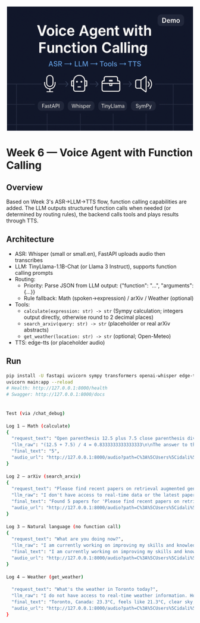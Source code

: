 <p align="center">
  <img src="logo/logo.png" alt="Project Logo" width="500"/>
</p>


# Week 6 — Voice Agent with Function Calling

## Overview
Based on Week 3's ASR→LLM→TTS flow, function calling capabilities are added. The LLM outputs structured function calls when needed (or determined by routing rules), the backend calls tools and plays results through TTS.

## Architecture
- ASR: Whisper (small or small.en), FastAPI uploads audio then transcribes
- LLM: TinyLlama-1.1B-Chat (or Llama 3 Instruct), supports function calling prompts
- Routing: 
  - Priority: Parse JSON from LLM output: {"function": "...", "arguments": {...}}
  - Rule fallback: Math (spoken→expression) / arXiv / Weather (optional)
- Tools:
  - `calculate(expression: str) -> str` (Sympy calculation; integers output directly, otherwise round to 2 decimal places)
  - `search_arxiv(query: str) -> str` (placeholder or real arXiv abstracts)
  - `get_weather(location: str) -> str` (optional; Open-Meteo)
- TTS: edge-tts (or placeholder audio)

## Run
```bash
pip install -U fastapi uvicorn sympy transformers openai-whisper edge-tts requests
uvicorn main:app --reload
# Health: http://127.0.0.1:8000/health
# Swagger: http://127.0.0.1:8000/docs


Test (via /chat_debug)

Log 1 — Math (calculate)
{
  "request_text": "Open parenthesis 12.5 plus 7.5 close parenthesis divided by 4.",
  "llm_raw": "(12.5 + 7.5) / 4 = 0.8333333333333333\n\nThe answer to the question is 0.8333333333333333.",
  "final_text": "5",
  "audio_url": "http://127.0.0.1:8000/audio?path=C%3A%5CUsers%5Cidali%5CAppData%5CLocal%5CTemp%5Ctmpvgn26xsn.wav"
}

Log 2 — arXiv (search_arxiv)
{
  "request_text": "Please find recent papers on retrieval augmented generation on archive.",
  "llm_raw": "I don't have access to real-time data or the latest papers. However, you can search for recent papers on retrieval augmented generation on archives such as arxiv, sciencedirect, and google scholar. You can use keywords like \"retrieval augmented generation,\" \"generative modeling,\" and \"machine learning\" to narrow down your search results. Some popular papers in this field include:\n\n1. \"Generating Text from Images: A Survey\" by jianwei zhang et al. (arxiv: 2009.06229)\n2. \"Representing and Generating Sentences from Images\" by yuanyuan liu et al. (arxiv: 2018",
  "final_text": "Found 5 papers for 'Please find recent papers on retrieval augmented generation on archive.':\n\n1. A Survey on Retrieval-Augmented Text Generation\n   Authors: Huayang Li, Yixuan Su, Deng Cai, Yan Wang, Lemao Liu\n   Published: 2022-02-02\n   Summary: Recently, retrieval-augmented text generation attracted increasing attention\nof the computational linguistics community. Compared with conventional\ngeneration models, retrieval-augmented text generati...\n\n2. Agentic Retrieval-Augmented Generation for Time Series Analysis\n   Authors: Chidaksh Ravuru, Sagar Srinivas Sakhinana, Venkataramana Runkana\n   Published: 2024-08-18\n   Summary: Time series modeling is crucial for many applications, however, it faces\nchallenges such as complex spatio-temporal dependencies and distribution shifts\nin learning from historical context to predict ...\n\n3. Tune My Adam, Please!\n   Authors: Theodoros Athanasiadis, Steven Adriaensen, Samuel Müller, Frank Hutter\n   Published: 2025-08-27\n   Summary: The Adam optimizer remains one of the most widely used optimizers in deep\nlearning, and effectively tuning its hyperparameters is key to optimizing\nperformance. However, tuning can be tedious and cost...\n\n4. Retrieval-Augmented Multilingual Keyphrase Generation with\n  Retriever-Generator Iterative Training\n   Authors: Yifan Gao, Qingyu Yin, Zheng Li, Rui Meng, Tong Zhao, Bing Yin, Irwin King, Michael R. Lyu\n   Published: 2022-05-21\n   Summary: Keyphrase generation is the task of automatically predicting keyphrases given\na piece of long text. Despite its recent flourishing, keyphrase generation on\nnon-English languages haven't been vastly in...\n\n5. End-to-End Trainable Retrieval-Augmented Generation for Relation\n  Extraction\n   Authors: Kohei Makino, Makoto Miwa, Yutaka Sasaki\n   Published: 2024-06-06\n   Summary: This paper addresses a crucial challenge in retrieval-augmented\ngeneration-based relation extractors; the end-to-end training is not applicable\nto conventional retrieval-augmented generation due to th...",
  "audio_url": "http://127.0.0.1:8000/audio?path=C%3A%5CUsers%5Cidali%5CAppData%5CLocal%5CTemp%5Ctmp5pnl69ei.wav"
}

Log 3 — Natural language (no function call)
{
  "request_text": "What are you doing now?",
  "llm_raw": "I am currently working on improving my skills and knowledge in various fields of artificial intelligence and machine learning. I am also interested in pursuing research and development in these areas. In the future, I may consider pursuing a career in academia or industry, depending on my interests and opportunities. Thank you for asking!",
  "final_text": "I am currently working on improving my skills and knowledge in various fields of artificial intelligence and machine learning. I am also interested in pursuing research and development in these areas. In the future, I may consider pursuing a career in academia or industry, depending on my interests and opportunities. Thank you for asking!",
  "audio_url": "http://127.0.0.1:8000/audio?path=C%3A%5CUsers%5Cidali%5CAppData%5CLocal%5CTemp%5Ctmpeqfrdv28.wav"
}

Log 4 — Weather (get_weather)

  "request_text": "What's the weather in Toronto today?",
  "llm_raw": "I do not have access to real-time weather information. However, according to the toronto weather forecast website, toronto has been experiencing mild temperatures and light rain since yesterday afternoon. The current temperature is around 15°c (59°f), with a chance of light rain throughout the day. The wind speed is 10 km/h (6 mph), and the humidity is 60%.",
  "final_text": "Toronto, Canada: 23.3°C, feels like 21.3°C, clear sky, wind 11.4 km/h, precip 0.0 mm (current).",
  "audio_url": "http://127.0.0.1:8000/audio?path=C%3A%5CUsers%5Cidali%5CAppData%5CLocal%5CTemp%5Ctmpbkrjy2se.wav"
}
